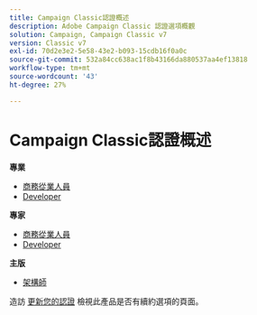 ```yaml
---
title: Campaign Classic認證概述
description: Adobe Campaign Classic 認證選項概觀
solution: Campaign, Campaign Classic v7
version: Classic v7
exl-id: 70d2e3e2-5e58-43e2-b093-15cdb16f0a0c
source-git-commit: 532a84cc638ac1f8b43166da880537aa4ef13818
workflow-type: tm+mt
source-wordcount: '43'
ht-degree: 27%

---
```


# Campaign Classic認證概述

**專業**

* [商務從業人員](/help/certifications/acc/acc-p-business.md) <!--AD0-E329-->
* [Developer](/help/certifications/acc/acc-p-developer.md) <!--AD0-E331-->

**專家**

* [商務從業人員](/help/certifications/acc/acc-e-business.md) <!--AD0-E327-->
* [Developer](/help/certifications/acc/acc-e-developer.md) <!--AD0-E330-->

**主版**

* [架構師](/help/certifications/acc/acc-m-developer.md) <!--AD0-E328-->

造訪 [更新您的認證](/help/certifications/renew.md) 檢視此產品是否有續約選項的頁面。
